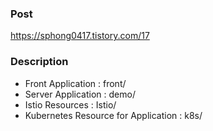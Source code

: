 ### Post
https://sphong0417.tistory.com/17

### Description
- Front Application : front/
- Server Application : demo/
- Istio Resources : Istio/
- Kubernetes Resource for Application : k8s/